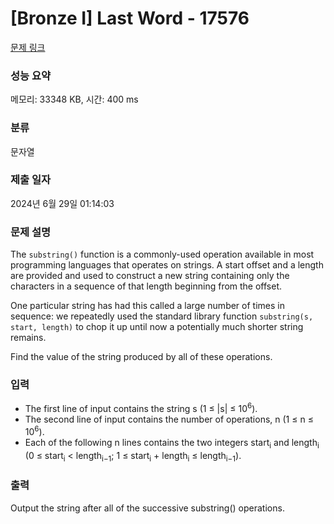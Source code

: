 # [Bronze I] Last Word - 17576 

[문제 링크](https://www.acmicpc.net/problem/17576) 

### 성능 요약

메모리: 33348 KB, 시간: 400 ms

### 분류

문자열

### 제출 일자

2024년 6월 29일 01:14:03

### 문제 설명

<p>The <code>substring()</code> function is a commonly-used operation available in most programming languages that operates on strings. A start offset and a length are provided and used to construct a new string containing only the characters in a sequence of that length beginning from the offset.</p>

<p>One particular string has had this called a large number of times in sequence: we repeatedly used the standard library function <code>substring(s, start, length)</code> to chop it up until now a potentially much shorter string remains.</p>

<p>Find the value of the string produced by all of these operations.</p>

### 입력 

 <ul>
	<li>The first line of input contains the string s (1 ≤ |s| ≤ 10<sup>6</sup>).</li>
	<li>The second line of input contains the number of operations, n (1 ≤ n ≤ 10<sup>6</sup>).</li>
	<li>Each of the following n lines contains the two integers start<sub>i</sub> and length<sub>i</sub> (0 ≤ start<sub>i</sub> < length<sub>i−1</sub>; 1 ≤ start<sub>i</sub> + length<sub>i</sub> ≤ length<sub>i−1</sub>).</li>
</ul>

### 출력 

 <p>Output the string after all of the successive substring() operations.</p>

